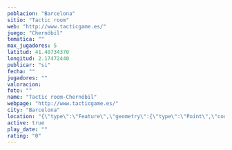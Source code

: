 ```yaml
---
poblacion: "Barcelona"
sitio: "Tactic room"
web: "http://www.tacticgame.es/"
juego: "Chernóbil"
tematica: ""
max_jugadores: 5
latitud: 41.40734370
longitud: 2.17472440
publicar: "si"
fecha: ""
jugadores: ""
valoracion: 
foto: ""
name: "Tactic room-Chernóbil"
webpage: "http://www.tacticgame.es/"
city: "Barcelona"
location: "{\"type\":\"Feature\",\"geometry\":{\"type\":\"Point\",\"coordinates\":[41.4073437,2.1747244]}}"
active: true
play_date: ""
rating: "0"
---
```

